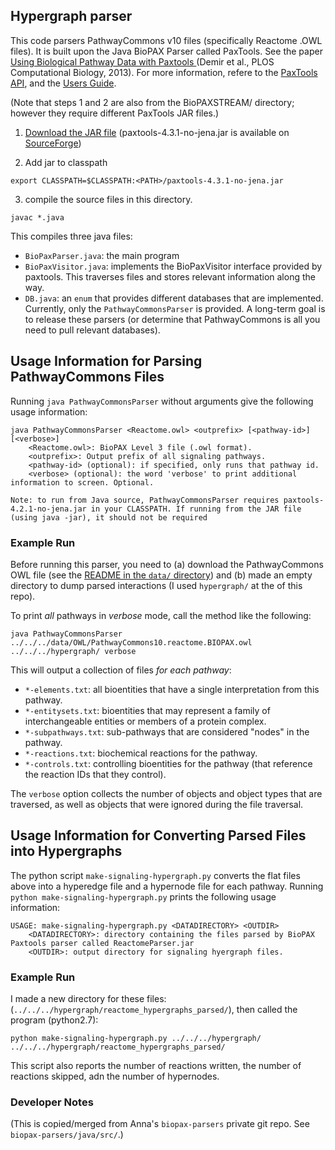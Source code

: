 ## Hypergraph parser

This code parsers PathwayCommons v10 files (specifically Reactome .OWL files). It is built upon the Java BioPAX Parser called PaxTools. See the paper [Using Biological Pathway Data with Paxtools
](https://journals.plos.org/ploscompbiol/article?id=10.1371/journal.pcbi.1003194) (Demir et al., PLOS Computational Biology, 2013). For more information, refere to the [PaxTools API](http://biopax.github.io/Paxtools/5.1.0/apidocs/), and the [Users Guide](https://journals.plos.org/ploscompbiol/article/file?type=supplementary&id=info:doi/10.1371/journal.pcbi.1003194.s001).

(Note that steps 1 and 2 are also from the BioPAXSTREAM/ directory; however they require different PaxTools JAR files.)

1. [Download the JAR file](https://www.biopax.org/Paxtools/) (paxtools-4.3.1-no-jena.jar is available on [SourceForge](https://sourceforge.net/projects/biopax/files//paxtools/))

2. Add jar to classpath
```
export CLASSPATH=$CLASSPATH:<PATH>/paxtools-4.3.1-no-jena.jar
```

3. compile the source files in this directory.
```
javac *.java
```

This compiles three java files:
- `BioPaxParser.java`: the main program
- `BioPaxVisitor.java`: implements the BioPaxVisitor interface provided by paxtools. This traverses files and stores relevant information along the way.
- `DB.java`: an `enum` that provides different databases that are implemented.  Currently, only the `PathwayCommonsParser` is provided. A long-term goal is to release these parsers (or determine that PathwayCommons is all you need to pull relevant databases). 

## Usage Information for Parsing PathwayCommons Files


Running `java PathwayCommonsParser` without arguments give the following usage information:

```
java PathwayCommonsParser <Reactome.owl> <outprefix> [<pathway-id>] [<verbose>]
	<Reactome.owl>: BioPAX Level 3 file (.owl format).
	<outprefix>: Output prefix of all signaling pathways.
	<pathway-id> (optional): if specified, only runs that pathway id.
	<verbose> (optional): the word 'verbose' to print additional information to screen. Optional.

Note: to run from Java source, PathwayCommonsParser requires paxtools-4.2.1-no-jena.jar in your CLASSPATH. If running from the JAR file (using java -jar), it should not be required
```

### Example Run

Before running this parser, you need to (a) download the PathwayCommons OWL file (see the [README in the `data/` directory](https://github.com/annaritz/pathway-connectivity/tree/master/data)) and (b) made an empty directory to dump parsed interactions (I used `hypergraph/` at the of this repo).  

To print _all_ pathways in _verbose_ mode, call the method like the following:

```
java PathwayCommonsParser ../../../data/OWL/PathwayCommons10.reactome.BIOPAX.owl ../../../hypergraph/ verbose
```

This will output a collection of files _for each pathway_:
- `*-elements.txt`: all bioentities that have a single interpretation from this pathway.
- `*-entitysets.txt`: bioentities that may represent a family of interchangeable entities or members of a protein complex. 
- `*-subpathways.txt`: sub-pathways that are considered "nodes" in the pathway.
- `*-reactions.txt`: biochemical reactions for the pathway.
- `*-controls.txt`: controlling bioentities for the pathway (that reference the reaction IDs that they control).

The `verbose` option collects the number of objects and object types that are traversed, as well as objects that were ignored during the file traversal.

## Usage Information for Converting Parsed Files into Hypergraphs

The python script `make-signaling-hypergraph.py` converts the flat files above into a hyperedge file and a hypernode file for each pathway.  Running `python make-signaling-hypergraph.py` prints the following usage information:

```
USAGE: make-signaling-hypergraph.py <DATADIRECTORY> <OUTDIR>
	<DATADIRECTORY>: directory containing the files parsed by BioPAX Paxtools parser called ReactomeParser.jar
	<OUTDIR>: output directory for signaling hyergraph files.
```

### Example Run

I made a new directory for these files: (`../../../hypergraph/reactome_hypergraphs_parsed/`), then called the program (python2.7):

```
python make-signaling-hypergraph.py ../../../hypergraph/ ../../../hypergraph/reactome_hypergraphs_parsed/
```

This script also reports the number of reactions written, the number of reactions skipped, adn the number of hypernodes.

### Developer Notes

(This is copied/merged from Anna's `biopax-parsers` private git repo.  See `biopax-parsers/java/src/`.)


